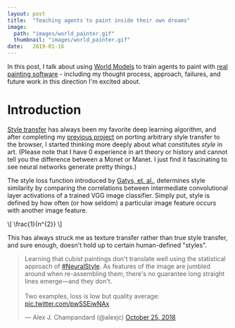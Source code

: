 ```yaml
---
layout: post
title:  "Teaching agents to paint inside their own dreams"
image: 
  path: "images/world_painter.gif"
  thumbnail: "images/world_painter.gif"
date:   2019-01-16
---
```


In this post, I talk about using [World Models] to train agents to paint with [real painting software][MyPaint] - including my thought process, approach, failures, and future work in this direction I'm excited about.

# Introduction

[Style transfer][1] has always been my favorite deep learning algorithm, and after completing my [previous project][style-transfer-browser] on porting arbitrary style transfer to the browser, I started thinking more deeply about what constitutes *style* in art. (Please note that I have 0 experience in art theory or history and cannot tell you the difference between a Monet or Manet. I just find it fascinating to see neural networks generate pretty things.)

The style loss function introduced by [Gatys, et. al.][1], determines style similarity by comparing the correlations between intermediate convolutional layer activations of a trained VGG image classifier. Simply put, style is defined by how often (or how seldom) a particular image feature occurs with another image feature.

\\[ \frac{1}{n^{2}} \\]

This has always struck me as texture transfer rather than true style transfer, and sure enough, doesn't hold up to certain human-defined "styles".

<blockquote class="twitter-tweet" data-conversation="none" data-lang="en"><p lang="en" dir="ltr">Learning that cubist paintings don&#39;t translate well using the statistical approach of <a href="https://twitter.com/hashtag/NeuralStyle?src=hash&amp;ref_src=twsrc%5Etfw">#NeuralStyle</a>. As features of the image are jumbled around when re-assembling them, there&#39;s no guarantee long straight lines emerge—and they don&#39;t.<br><br>Two examples, loss is low but quality average: <a href="https://t.co/pwSSEiwNAx">pic.twitter.com/pwSSEiwNAx</a></p>&mdash; Alex J. Champandard (@alexjc) <a href="https://twitter.com/alexjc/status/1055515329965801472?ref_src=twsrc%5Etfw">October 25, 2018</a></blockquote>
<script async src="https://platform.twitter.com/widgets.js" charset="utf-8"></script>





[style-transfer-browser]: /2018/12/20/porting-arbitrary-style-transfer-to-the-browser.html
[World Models]: https://worldmodels.github.io
[MyPaint]: http://mypaint.org

[1]: https://arxiv.org/abs/1508.06576
